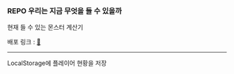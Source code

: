 ### REPO 우리는 지금 무엇을 들 수 있을까
현재 들 수 있는 몬스터 계산기 

배포 링크 : [🔗](https://sj70.github.io/repo-what-can-we-hold-up-now/)

---

LocalStorage에 플레이어 현황을 저장

